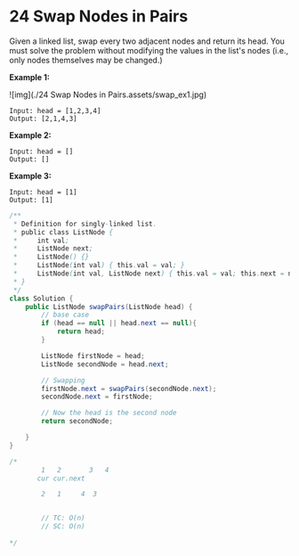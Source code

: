 # 24 Swap Nodes in Pairs

Given a linked list, swap every two adjacent nodes and return its head. You must solve the problem without modifying the values in the list's nodes (i.e., only nodes themselves may be changed.)

 

**Example 1:**

![img](./24 Swap Nodes in Pairs.assets/swap_ex1.jpg)

```
Input: head = [1,2,3,4]
Output: [2,1,4,3]
```

**Example 2:**

```
Input: head = []
Output: []
```

**Example 3:**

```
Input: head = [1]
Output: [1]
```



```java
/**
 * Definition for singly-linked list.
 * public class ListNode {
 *     int val;
 *     ListNode next;
 *     ListNode() {}
 *     ListNode(int val) { this.val = val; }
 *     ListNode(int val, ListNode next) { this.val = val; this.next = next; }
 * }
 */
class Solution {
    public ListNode swapPairs(ListNode head) {
        // base case 
        if (head == null || head.next == null){
            return head;
        }

        ListNode firstNode = head;
        ListNode secondNode = head.next;

        // Swapping
        firstNode.next = swapPairs(secondNode.next);
        secondNode.next = firstNode;

        // Now the head is the second node
        return secondNode;

    }
}

/*
        1   2       3   4
       cur cur.next

        2   1     4  3


        // TC: O(n)
        // SC: O(n)
        
*/
```


